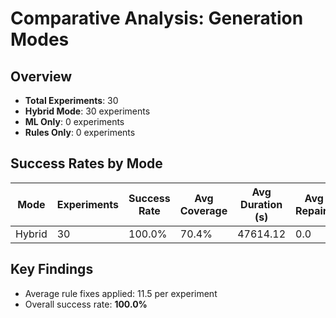 # Comparative Analysis: Generation Modes

## Overview

- **Total Experiments**: 30
- **Hybrid Mode**: 30 experiments
- **ML Only**: 0 experiments
- **Rules Only**: 0 experiments

## Success Rates by Mode

| Mode | Experiments | Success Rate | Avg Coverage | Avg Duration (s) | Avg Repairs |
|------|-------------|--------------|--------------|------------------|-------------|
| Hybrid | 30 | 100.0% | 70.4% | 47614.12 | 0.0 |

## Key Findings

- Average rule fixes applied: 11.5 per experiment
- Overall success rate: **100.0%**
